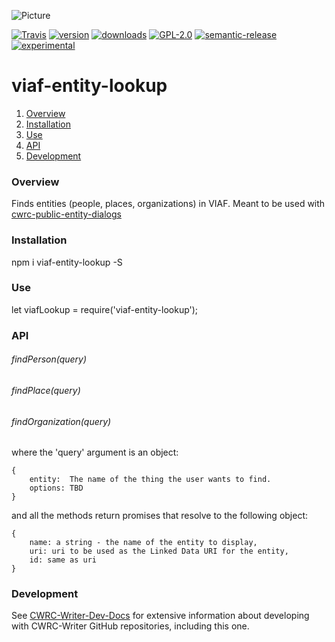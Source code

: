 ![Picture](http://cwrc.ca/logos/CWRC_logos_2016_versions/CWRCLogo-Horz-FullColour.png)

[![Travis](https://img.shields.io/travis/cwrc/viaf-entity-lookup.svg)](https://travis-ci.org/cwrc/viaf-entity-lookup)
[![version](https://img.shields.io/npm/v/viaf-entity-lookup.svg)](http://npm.im/viaf-entity-lookup)
[![downloads](https://img.shields.io/npm/dm/viaf-entity-lookup.svg)](http://npm-stat.com/charts.html?package=viaf-entity-lookup&from=2015-08-01)
[![GPL-2.0](https://img.shields.io/npm/l/viaf-entity-lookup.svg)](http://opensource.org/licenses/GPL-2.0)
[![semantic-release](https://img.shields.io/badge/%20%20%F0%9F%93%A6%F0%9F%9A%80-semantic--release-e10079.svg)](https://github.com/semantic-release/semantic-release)
[![experimental](http://badges.github.io/stability-badges/dist/experimental.svg)](http://github.com/badges/stability-badges)

# viaf-entity-lookup

1. [Overview](#overview)
1. [Installation](#installation)
1. [Use](#use)
1. [API](#api)
1. [Development](#development)

### Overview

Finds entities (people, places, organizations) in VIAF.  Meant to be used with [cwrc-public-entity-dialogs](https://github.com/cwrc-public-entity-dialogs)

### Installation

npm i viaf-entity-lookup -S

### Use

let viafLookup = require('viaf-entity-lookup');

### API

###### findPerson(query)

###### findPlace(query)

###### findOrganization(query)


where the 'query' argument is an object:

```
{
    entity:  The name of the thing the user wants to find.
    options: TBD 
}
```

and all the methods return promises that resolve to the following object:

```
{
    name: a string - the name of the entity to display,
    uri: uri to be used as the Linked Data URI for the entity,
    id: same as uri
}
```

### Development

See [CWRC-Writer-Dev-Docs](https://github.com/jchartrand/CWRC-Writer-Dev-Docs) for extensive information about developing with CWRC-Writer GitHub repositories, including this one.

